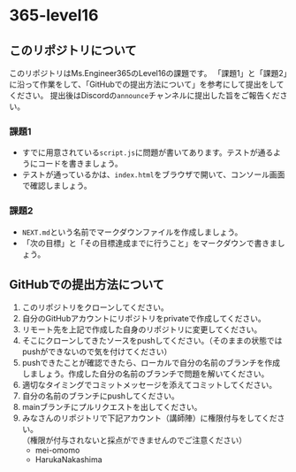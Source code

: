 # 365-level16

## このリポジトリについて

このリポジトリはMs.Engineer365のLevel16の課題です。
「課題1」と「課題2」に沿って作業をして、「GitHubでの提出方法について」を参考にして提出をしてください。
提出後はDiscordの`announce`チャンネルに提出した旨をご報告ください。

### 課題1

* すでに用意されている`script.js`に問題が書いてあります。テストが通るようにコードを書きましょう。
* テストが通っているかは、`index.html`をブラウザで開いて、コンソール画面で確認しましょう。


### 課題2

* `NEXT.md`という名前でマークダウンファイルを作成しましょう。
* 「次の目標」と「その目標達成までに行うこと」をマークダウンで書きましょう。


## GitHubでの提出方法について

1. このリポジトリをクローンしてください。
2. 自分のGitHubアカウントにリポジトリをprivateで作成してください。
3. リモート先を上記で作成した自身のリポジトリに変更してください。
4. そこにクローンしてきたソースをpushしてください。（そのままの状態ではpushができないので気を付けてください）
5. pushできたことが確認できたら、ローカルで自分の名前のブランチを作成しましょう。作成した自分の名前のブランチで問題を解いてください。
6. 適切なタイミングでコミットメッセージを添えてコミットしてください。
7. 自分の名前のブランチにpushしてください。
8. mainブランチにプルリクエストを出してください。
9. みなさんのリポジトリで下記アカウント（講師陣）に権限付与をしてください。<br>
（権限が付与されないと採点ができませんのでご注意ください）
   * mei-omomo
   * HarukaNakashima
